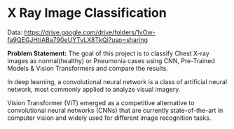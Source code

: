 # X Ray Image Classification

Data: https://drive.google.com/drive/folders/1vOw-fa9QEGJHtiABa790eUYTvLX8TkQi?usp=sharing

**Problem Statement:** The goal of this project is to classify Chest X-ray images as normal(healthy) or Pneumonia cases using CNN, Pre-Trained Models & Vision Transformers and compare the results.

In deep learning, a convolutional neural network is a class of artificial neural network, most commonly applied to analyze visual imagery.

Vision Transformer (ViT) emerged as a competitive alternative to convolutional neural networks (CNNs) that are currently state-of-the-art in computer vision and widely used for different image recognition tasks.

